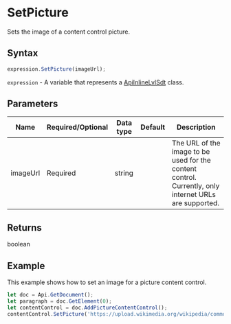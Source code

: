 # SetPicture

Sets the image of a content control picture.

## Syntax

```javascript
expression.SetPicture(imageUrl);
```

`expression` - A variable that represents a [ApiInlineLvlSdt](../ApiInlineLvlSdt.md) class.

## Parameters

| **Name** | **Required/Optional** | **Data type** | **Default** | **Description** |
| ------------- | ------------- | ------------- | ------------- | ------------- |
| imageUrl | Required | string |  | The URL of the image to be used for the content control. Currently, only internet URLs are supported. |

## Returns

boolean

## Example

This example shows how to set an image for a picture content control.

```javascript editor-docx
let doc = Api.GetDocument();
let paragraph = doc.GetElement(0);
let contentControl = doc.AddPictureContentControl();
contentControl.SetPicture('https://upload.wikimedia.org/wikipedia/commons/e/eb/Ash_Tree_-_geograph.org.uk_-_590710.jpg');
```